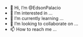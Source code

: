 - 👋 Hi, I’m @EdsonPalacio
- 👀 I’m interested in ...
- 🌱 I’m currently learning ...
- 💞️ I’m looking to collaborate on ...
- 📫 How to reach me ...

<!---
EdsonPalacio/EdsonPalacio is a ✨ special ✨ repository because its `README.md` (this file) appears on your GitHub profile.
You can click the Preview link to take a look at your changes.
--->
